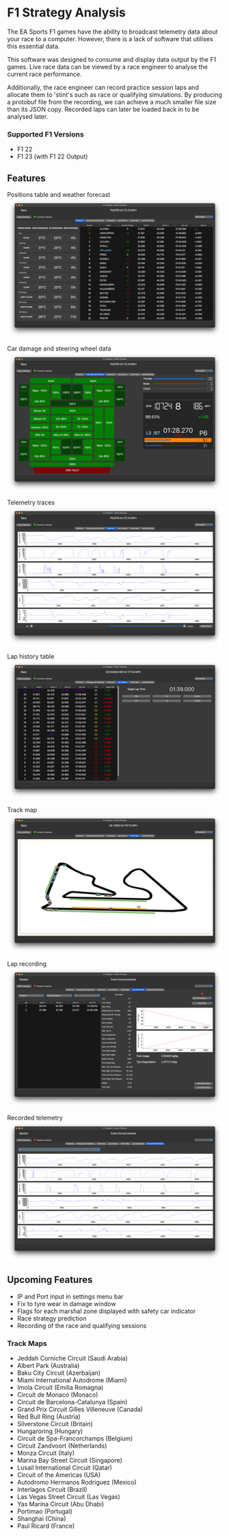 # F1 Strategy Analysis

The EA Sports F1 games have the ability to broadcast telemetry data about your race to a computer. However, there is a lack of software that utilises this essential data.

This software was designed to consume and display data output by the F1 games. Live race data can be viewed by a race engineer to analyse the current race performance.

Additionally, the race engineer can record practice session laps and allocate them to 'stint's such as race or qualifying simulations. By producing a protobuf file from the recording, we can achieve a much smaller file size than its JSON copy. Recorded laps can later be loaded back in to be analysed later.

### Supported F1 Versions

- F1 22
- F1 23 (with F1 22 Output)

## Features

Positions table and weather forecast
![](/demo_images/Positions.png "Positions Table and Weather Forecast")

Car damage and steering wheel data
![](/demo_images/Damage.png "Car Damage and Steering Wheel")

Telemetry traces
![](/demo_images/TelemetryTraces.png "Telemetry Traces")

Lap history table
![](/demo_images/LapHistory.png "Lap History")

Track map
![](/demo_images/TrackMap.png "Track map")

Lap recording
![](/demo_images/LapRecording.png "Lap recording")

Recorded telemetry
![](/demo_images/RecordedTelemetry.png "Recorded Telemetry")

## Upcoming Features

- IP and Port input in settings menu bar
- Fix to tyre wear in damage window
- Flags for each marshal zone displayed with safety car indicator
- Race strategy prediction
- Recording of the race and qualifying sessions

### Track Maps

- Jeddah Corniche Circuit (Saudi Arabia)
- Albert Park (Australia)
- Baku City Circuit (Azerbaijan)
- Miami International Autodrome (Miami)
- Imola Circuit (Emilia Romagna)
- Circuit de Monaco (Monaco)
- Circuit de Barcelona-Catalunya (Spain)
- Grand Prix Circuit Gilles Villeneuve (Canada)
- Red Bull Ring (Austria)
- Silverstone Circuit (Britain)
- Hungaroring (Hungary)
- Circuit de Spa-Francorchamps (Belgium)
- Circuit Zandvoort (Netherlands)
- Monza Circuit (Italy)
- Marina Bay Street Circuit (Singapore)
- Lusail International Circuit (Qatar)
- Circuit of the Americas (USA)
- Autodromo Hermanos Rodriguez (Mexico)
- Interlagos Circuit (Brazil)
- Las Vegas Street Circuit (Las Vegas)
- Yas Marina Circuit (Abu Dhabi)
- Portimao (Portugal)
- Shanghai (China)
- Paul Ricard (France)
